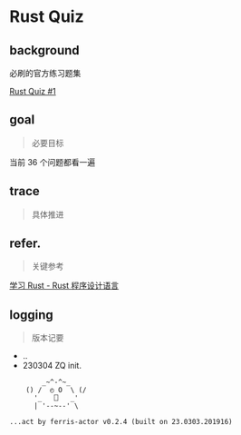 # Rust Quiz

## background
必刷的官方练习题集

[Rust Quiz #1](https://dtolnay.github.io/rust-quiz/1)

## goal
> 必要目标

当前 36 个问题都看一遍

## trace
> 具体推进

## refer.
> 关键参考

[学习 Rust - Rust 程序设计语言](https://github.com/rust-lang/rustlings/)


## logging
> 版本记要

- ..
- 230304 ZQ init.


```
        _~^-^~_
    () /  ◴ O  \ (/
      '_   ⎕   _'
      | '--~--' \

...act by ferris-actor v0.2.4 (built on 23.0303.201916)
```
